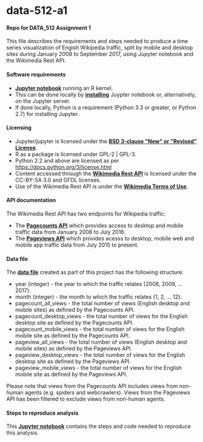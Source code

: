 # data-512-a1

#### Repo for DATA_512 Assignment 1
This file describes the requirements and steps needed to produce a time series visualization of Engish Wikipedia traffic, split by mobile and desktop sites during January 2008 to September 2017, using Jupyter notebook and the Wikimedia Rest API. 


#### Software requirements 

- __[Jupyter notebook](http://jupyter.org/about.html)__ running an R kernel.  
- This can be done locally by __[installing](http://jupyter.org/install.html)__ Juypter notebook or, alternatively, on the Jupyter server. 
- If done locally, Python is a requirement (Python 3.3 or greater, or Python 2.7) for installing Jupyter. 


#### Licensing 

- Jupyter/jupyter is licensed under the __[BSD 3-clause "New" or "Revised" License](https://github.com/jupyter/jupyter/blob/master/LICENSE)__. 
- R as a package is licensed under GPL-2 | GPL-3. 
- Python 2.2 and above are licensed as per https://docs.python.org/3/license.html
- Content accessed through the __[Wikimedia Rest API](https://en.wikipedia.org/api/rest_v1/)__ is licensed under the CC-BY-SA 3.0 and GFDL licenses. 
- Use of the Wikimedia Rest API is under the __[Wikimedia Terms of Use](https://wikimediafoundation.org/wiki/Terms_of_Use/en)__.


#### API documentation

The Wikimedia Rest API has two endpoints for Wikipedia traffic:  
- The __[Pagecounts API](https://wikitech.wikimedia.org/wiki/Analytics/AQS/Legacy_Pagecounts)__ which provides access to desktop and mobile traffic data from January 2008 to July 2016. 
- The __[Pageviews API](https://wikitech.wikimedia.org/wiki/Analytics/AQS/Pageviews)__ which provides acesss to desktop, mobile web and mobile app traffic data from July 2015 to present. 


#### Data file 

The __[data file](https://github.com/mykebrowne/data-512-a1/blob/master/en-wikipedia_traffic_200801_201709.csv)__ created as part of this project has the following structure: 

- year (integer) - the year to which the traffic relates  {2008, 2009, ... 2017}. 
- month (integer) - the month to which the traffic relates  {1, 2, ... 12}. 
- pagecount_all_views - the total number of views (English desktop and mobile sites) as defined by the Pagecounts API.
- pagecount_desktop_views - the total number of views for the English desktop site as defined by the Pagecounts API. 
- pagecount_mobile_views - the total number of views for the English mobile site as defined by the Pagecounts API. 
- pageview_all_views - the total number of views (English desktop and mobile sites) as defined by the Pageviews API.
- pageview_desktop_views - the total number of views for the English desktop site as defined by the Pageviews API. 
- pageview_mobile_views - the total number of views for the English mobile site as defined by the Pageviews API. 

Please note that views from the Pagecounts API includes views from non-human agents (e.g. spiders and webcrawlers).  Views from the Pageviews API has been filtered to exclude views from non-human agents.  


#### Steps to reproduce analysis 

This __[Jupyter notebook](https://github.com/mykebrowne/data-512-a1/blob/master/hcds-a1-data-curation.ipynb)__ contains the steps and code needed to reproduce this analysis.  

